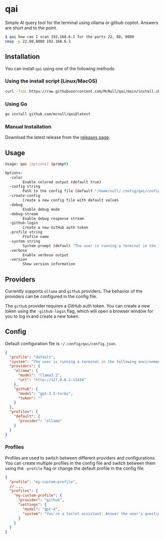# qai

Simple AI query tool for the terminal using ollama or github copilot. Answers are short and to the point.

```bash
$ qai how can I scan 192.168.6.1 for the ports 22, 80, 8080
nmap -p 22,80,8080 192.168.6.1
```

## Installation
You can install `qai` using one of the following methods:

### Using the install script (Linux/MacOS)
```bash
curl -fsSL https://raw.githubusercontent.com/McNull/qai/main/install.sh | bash
```

### Using Go
```bash
go install github.com/mcnull/qai@latest
```

### Manual Installation
Download the latest release from the [releases page](https://github.com/McNull/qai/releases).

## Usage

```bash
Usage: qai [options] (prompt)

Options:
  -color
        Enable colored output (default true)
  -config string
        Path to the config file (default "/home/null/.config/qai/config.json")
  -create-config
        Create a new config file with default values
  -debug
        Enable debug mode
  -debug-stream
        Enable debug response stream
  -github-login
        Create a new GitHub auth token
  -profile string
        Profile name
  -system string
        System prompt (default "The user is running a terminal in the following environment: {{.Platform}}.\nYour responses are {{.Verbose}}.")
  -verbose
        Enable verbose output
  -version
        Show version information
```

## Providers
Currently supports `ollama` and `github` providers. 
The behavior of the providers can be configured in the config file.

The `github` provider requires a GitHub auth token. You can create a new token using the `-github-login` flag, which will open a browser window for you to log in and create a new token.

## Config
Default configuration file is `~/.config/qai/config.json`. 

```json
{
  "profile": "default",
  "system": "The user is running a terminal in the following environment: {{.Platform}}.\nYour responses are {{.Verbose}}.",
  "providers": {
    "ollama": {
      "model": "llama3.2",
      "url": "http://127.0.0.1:11434"
    },
    "github": {
      "model": "gpt-3.5-turbo",
      "token": ""
    }
  },
  "profiles": {
    "default": {
      "provider": "ollama"
    }
  }
}
```

### Profiles
Profiles are used to switch between different providers and configurations. You can create multiple profiles in the config file and switch between them using the `-profile` flag or change the default profile in the config file.

```json
{
  "profile": "my-custom-profile",
  // ...
  "profiles": {
    "my-custom-profile": {
      "provider": "github",
      "settings": {
        "model": "gpt-4",
        "system": "You're a toilet assistant. Answer the user's questions about toilets.",
      }
    }
  }
}
```

